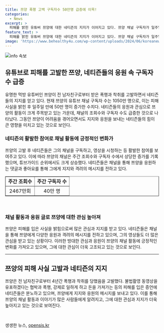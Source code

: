 ```yaml
---
title: 쯔양 폭행 고백 구독자수 50만명 급증에 이목!
categories:
  - News
excerpt: >
  피해를 밝힌 유튜버 쯔양에 대한 네티즌의 지지가 이어지고 있다. 쯔양 채널 구독자가 일주일 만에 50만 명 증가했고, 영상 조회수도 상승했다. 네티즌들은 쯔양을 응원하며, 그의 고난을 헤아려준다. 쯔양은 전 남자친구로부터 폭행, 착취, 협박을 당했다고 고백했으며, 형사고소를 진행했지만 A씨가 사망하여 사건은 종결됐다.
feature_text: >
  피해를 밝힌 유튜버 쯔양에 대한 네티즌의 지지가 이어지고 있다. 쯔양 채널 구독자가 일주일 만에 50만 명 증가했고, 영상 조회수도 상승했다. 네티즌들은 쯔양을 응원하며, 그의 고난을 헤아려준다. 쯔양은 전 남자친구로부터 폭행, 착취, 협박을 당했다고 고백했으며, 형사고소를 진행했지만 A씨가 사망하여 사건은 종결됐다.
image: 'https://www.behealthy4u.com/wp-content/uploads/2024/06/koreanews.jpg'
---
```


<p><img src="https://www.behealthy4u.com/wp-content/uploads/2024/06/koreanews.jpg" alt="info 속보" /></p>

<h2 data-ke-size="size26">유튜브로 피해를 고발한 쯔양, 네티즌들의 응원 속 구독자 수 급증</h2>

<p data-ke-size="size16">유명한 먹방 유튜버인 쯔양이 전 남자친구로부터 받은 폭행과 착취를 고발하면서 네티즌들의 지지를 얻고 있다. 현재 쯔양의 유튜브 채널 구독자 수는 1050만 명으로, 이는 피해 사실을 밝힌 후 일주일 만에 50만 명이 증가한 수치다. 네티즌들의 응원과 관심으로 쯔양의 활동이 크게 주목받고 있는 가운데, 채널의 조회수와 구독자 수도 급증한 것으로 나타났다. 그동안 쯔양이 어려움을 겪어오면서도 지지와 응원을 보내는 네티즌들의 힘이 큰 영향을 미치고 있는 것으로 보인다.</p>

<h3>네티즌의 활발한 참여로 채널 활동에 긍정적인 변화가</h3>

<p data-ke-size="size16">쯔양의 고발 후 네티즌들은 그의 채널을 구독하고, 영상을 시청하는 등 활발한 참여를 보여주고 있다. 이에 따라 쯔양의 채널은 주간 조회수와 구독자 수에서 상당한 증가를 기록했으며, 튜브가이드 순위에서도 크게 상승했다. 네티즌들은 채널을 통해 쯔양을 응원하는 댓글과 좋아요를 통해 그에게 지지와 격려의 메시지를 전하고 있다.</p>

<table style="width: 100%;" border="1">
<tbody>
<tr>
<td style="text-align: center; height: 17px;"><b>주간 조회수</b></td>
<td style="text-align: center; height: 17px;"><b>주간 구독자 수</b></td>
</tr>
<tr>
<td style="text-align: center; height: 17px;">2467만회</td>
<td style="text-align: center; height: 17px;">40만 명</td>
</tr>
</tbody>
</table>

<p data-ke-size="size16">&nbsp;</p>

<h3>채널 활동과 응원 글로 쯔양에 대한 관심 높아져</h3>

<p data-ke-size="size16">쯔양은 피해를 입은 사실을 밝힘으로써 많은 관심과 지지를 받고 있다. 네티즌들은 채널을 통해 쯔양에게 다양한 응원과 격려의 메시지를 전하고 있으며, 그의 영상들도 더 많은 관심을 받고 있는 상황이다. 이러한 방대한 관심과 응원이 쯔양의 채널 활동에 긍정적인 변화를 가져오고 있으며, 그에 대한 관심이 더욱 고조되고 있는 것으로 보인다.</p>

<hr>

<h2 data-ke-size="size26">쯔양의 피해 사실 고발과 네티즌의 지지</h2>

<p data-ke-size="size16">쯔양은 전 남자친구로부터 4년간 폭행과 착취를 당했음을 고발했다. 불법촬영 동영상을 유포하겠다는 협박과 폭행, 강제로 일하게 하고 돈을 가져가는 등의 피해를 입은 증언에 네티즌들은 분노하고 있으며, 쯔양에게 지지와 응원의 메시지를 보내고 있다. 이를 통해 쯔양의 채널 활동과 이야기가 많은 사람들에게 알려지고, 그에 대한 관심과 지지가 더욱 높아지고 있는 것으로 보여진다.</p>

<p data-ke-size="size16">&nbsp;</p>
생생한 뉴스, <a href="https://opensis.kr" rel="dofollow">opensis.kr</a>


